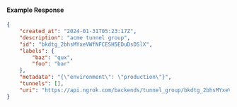 <!-- Code generated for API Clients. DO NOT EDIT. -->

#### Example Response

```json
{
	"created_at": "2024-01-31T05:23:17Z",
	"description": "acme tunnel group",
	"id": "bkdtg_2bhsMYxeVWfNFCESH5EDuDsDSlX",
	"labels": {
		"baz": "qux",
		"foo": "bar"
	},
	"metadata": "{\"environment\": \"production\"}",
	"tunnels": [],
	"uri": "https://api.ngrok.com/backends/tunnel_group/bkdtg_2bhsMYxeVWfNFCESH5EDuDsDSlX"
}
```
